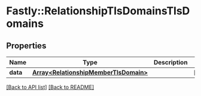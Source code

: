 # Fastly::RelationshipTlsDomainsTlsDomains

## Properties

| Name | Type | Description | Notes |
| ---- | ---- | ----------- | ----- |
| **data** | [**Array&lt;RelationshipMemberTlsDomain&gt;**](RelationshipMemberTlsDomain.md) |  | [optional] |

[[Back to API list]](../../README.md#endpoints) [[Back to README]](../../README.md)

